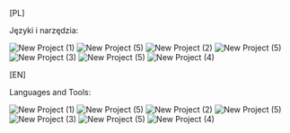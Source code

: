 [PL]

Języki i narzędzia:

![New Project (1)](https://user-images.githubusercontent.com/77631315/110176479-a305cc80-7e03-11eb-88c9-1c21283f9165.png) ![New Project (5)](https://user-images.githubusercontent.com/77631315/110176931-6686a080-7e04-11eb-91c6-3368d9ca95a6.png)
![New Project (2)](https://user-images.githubusercontent.com/77631315/110176624-e6603b00-7e03-11eb-8a2f-447e50e47276.png) ![New Project (5)](https://user-images.githubusercontent.com/77631315/110176931-6686a080-7e04-11eb-91c6-3368d9ca95a6.png)
![New Project (3)](https://user-images.githubusercontent.com/77631315/110176736-18719d00-7e04-11eb-9946-f559f4c4938b.png) ![New Project (5)](https://user-images.githubusercontent.com/77631315/110176931-6686a080-7e04-11eb-91c6-3368d9ca95a6.png)
![New Project (4)](https://user-images.githubusercontent.com/77631315/110176852-40610080-7e04-11eb-89f0-165bcc81c558.png)

[EN]

Languages and Tools:

![New Project (1)](https://user-images.githubusercontent.com/77631315/110176479-a305cc80-7e03-11eb-88c9-1c21283f9165.png) ![New Project (5)](https://user-images.githubusercontent.com/77631315/110176931-6686a080-7e04-11eb-91c6-3368d9ca95a6.png)
![New Project (2)](https://user-images.githubusercontent.com/77631315/110176624-e6603b00-7e03-11eb-8a2f-447e50e47276.png) ![New Project (5)](https://user-images.githubusercontent.com/77631315/110176931-6686a080-7e04-11eb-91c6-3368d9ca95a6.png)
![New Project (3)](https://user-images.githubusercontent.com/77631315/110176736-18719d00-7e04-11eb-9946-f559f4c4938b.png) ![New Project (5)](https://user-images.githubusercontent.com/77631315/110176931-6686a080-7e04-11eb-91c6-3368d9ca95a6.png)
![New Project (4)](https://user-images.githubusercontent.com/77631315/110176852-40610080-7e04-11eb-89f0-165bcc81c558.png)



